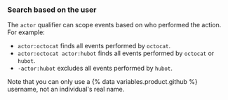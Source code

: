### Search based on the user

The `actor` qualifier can scope events based on who performed the action. For example:

* `actor:octocat` finds all events performed by `octocat`.
* `actor:octocat actor:hubot` finds all events performed by `octocat` or `hubot`.
* `-actor:hubot` excludes all events performed by `hubot`.

Note that you can only use a {% data variables.product.github %} username, not an individual's real name.
